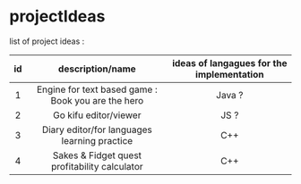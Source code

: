 # projectIdeas

list of project ideas :

| id | description/name                                   | ideas of langagues for the implementation |
|:--:|:--------------------------------------------------:|:-----------------------------------------:|
| 1  | Engine for text based game : Book you are the hero | Java ?                                    |
| 2  | Go kifu editor/viewer                              | JS ?                                      |
| 3  | Diary editor/for languages learning practice       | C++                                       |
| 4  | Sakes & Fidget quest profitability calculator      | C++                                       |
